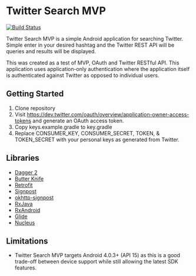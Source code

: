 # Twitter Search MVP
[![Build Status](https://travis-ci.org/REggar/TwitterSearchMVP.svg?branch=master)](https://travis-ci.org/REggar/TwitterSearchMVP)

Twitter Search MVP is a simple Android application for searching Twitter. Simple enter in your desired hashtag and the Twitter REST API will be queries and results will be displayed.

This was created as a test of MVP, OAuth and Twitter RESTful API. This application uses application-only authentication where the application itself is authenticated against Twitter as opposed to individual users.

## Getting Started
1. Clone repository
2. Visit https://dev.twitter.com/oauth/overview/application-owner-access-tokens and generate an OAuth access token.
3. Copy keys.example.gradle to key.gradle
4. Replace CONSUMER_KEY, CONSUMER_SECRET, TOKEN, & TOKEN_SECRET with your personal keys as generated from Twitter.

## Libraries
* [Dagger 2](http://google.github.io/dagger/)
* [Butter Knife](http://jakewharton.github.io/butterknife/)
* [Retrofit](http://square.github.io/retrofit/)
* [Signpost](https://github.com/mttkay/signpost)
* [okhttp-signpost](https://github.com/pakerfeldt/okhttp-signpost)
* [RxJava](https://github.com/ReactiveX/RxJava)
* [RxAndroid](https://github.com/ReactiveX/RxAndroid)
* [Glide](https://github.com/bumptech/glide)
* [Nucleus](https://github.com/konmik/nucleus)

## Limitations
* Twitter Search MVP targets Android 4.0.3+ (API 15) as this is a good trade-off between device support while still allowing the latest SDK features.